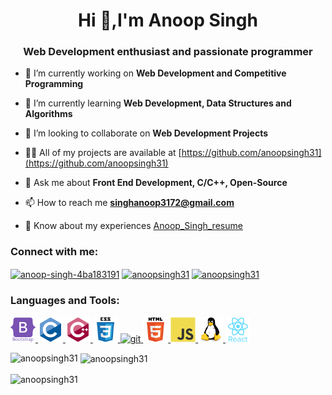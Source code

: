 <h1 align="center">Hi 👋,I'm Anoop Singh</h1>
<h3 align="center">Web Development enthusiast and passionate programmer</h3>

<!-- <p align="left"> <img src="https://komarev.com/ghpvc/?username=anoopsingh31&label=Profile%20views&color=0e75b6&style=flat" alt="Anoop_Singh" /> </p>
 -->
- 🔭 I’m currently working on **Web Development and Competitive Programming**

- 🌱 I’m currently learning **Web Development, Data Structures and Algorithms**

- 👯 I’m looking to collaborate on **Web Development Projects**

- 👨‍💻 All of my projects are available at [https://github.com/anoopsingh31](https://github.com/anoopsingh31)

- 💬 Ask me about **Front End Development, C/C++, Open-Source**

- 📫 How to reach me **singhanoop3172@gmail.com**

- 📄 Know about my experiences [Anoop_Singh_resume](https://drive.google.com/file/d/1_E_ago4EoonwIdngP7jbwvxSgiN-xLS2/view?usp=sharing)

<h3 align="left">Connect with me:</h3>
<p align="left">
<a href="https://www.linkedin.com/in/anoop-singh-4ba183191/" target="blank"><img align="center" src="https://raw.githubusercontent.com/rahuldkjain/github-profile-readme-generator/master/src/images/icons/Social/linked-in-alt.svg" alt="anoop-singh-4ba183191" height="30" width="40" /></a>
<a href="https://www.codechef.com/users/anoopsingh31" target="blank"><img align="center" src="https://cdn.jsdelivr.net/npm/simple-icons@3.1.0/icons/codechef.svg" alt="anoopsingh31" height="30" width="40" /></a>
<a href="https://auth.geeksforgeeks.org/user/anoopsingh31" target="blank"><img align="center" src="https://raw.githubusercontent.com/rahuldkjain/github-profile-readme-generator/master/src/images/icons/Social/geeks-for-geeks.svg" alt="anoopsingh31" height="30" width="40" /></a>
</p>

<h3 align="left">Languages and Tools:</h3>
<p align="left"></a> <a href="https://getbootstrap.com" target="_blank"> <img src="https://raw.githubusercontent.com/devicons/devicon/master/icons/bootstrap/bootstrap-plain-wordmark.svg" alt="bootstrap" width="40" height="40"/> </a> <a href="https://www.cprogramming.com/" target="_blank"> <img src="https://raw.githubusercontent.com/devicons/devicon/master/icons/c/c-original.svg" alt="c" width="40" height="40"/> </a> <a href="https://www.w3schools.com/cpp/" target="_blank"> <img src="https://raw.githubusercontent.com/devicons/devicon/master/icons/cplusplus/cplusplus-original.svg" alt="cplusplus" width="40" height="40"/> </a> <a href="https://www.w3schools.com/css/" target="_blank"> <img src="https://raw.githubusercontent.com/devicons/devicon/master/icons/css3/css3-original-wordmark.svg" alt="css3" width="40" height="40"/> </a> <a href="https://git-scm.com/" target="_blank"> <img src="https://www.vectorlogo.zone/logos/git-scm/git-scm-icon.svg" alt="git" width="40" height="40"/> </a> <a href="https://www.w3.org/html/" target="_blank"> <img src="https://raw.githubusercontent.com/devicons/devicon/master/icons/html5/html5-original-wordmark.svg" alt="html5" width="40" height="40"/> </a> <a href="https://developer.mozilla.org/en-US/docs/Web/JavaScript" target="_blank"> <img src="https://raw.githubusercontent.com/devicons/devicon/master/icons/javascript/javascript-original.svg" alt="javascript" width="40" height="40"/> </a> <a href="https://www.linux.org/" target="_blank"> <img src="https://raw.githubusercontent.com/devicons/devicon/master/icons/linux/linux-original.svg" alt="linux" width="40" height="40"/> </a> </a> <a href="https://reactjs.org/" target="_blank"> <img src="https://raw.githubusercontent.com/devicons/devicon/master/icons/react/react-original-wordmark.svg" alt="react" width="40" height="40"/> </a> </p>

<p><img align="left" src="https://github-readme-stats.vercel.app/api/top-langs?username=anoopsingh31&show_icons=true&locale=en&layout=compact" alt="anoopsingh31" /></p>

<p>&nbsp;<img align="center" src="https://github-readme-stats.vercel.app/api?username=anoopsingh31&show_icons=true&locale=en" alt="anoopsingh31" /></p>

<p><img align="center" src="https://github-readme-streak-stats.herokuapp.com/?user=anoopsingh31&" alt="anoopsingh31" /></p>
